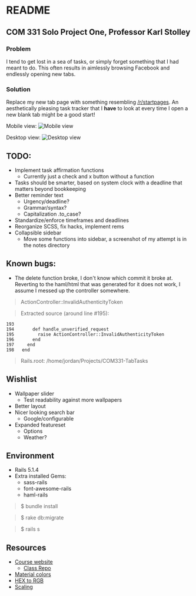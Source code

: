 # README

## COM 331 Solo Project One, Professor Karl Stolley
### Problem
I tend to get lost in a sea of tasks, or simply forget something that I had meant to do. This often results in aimlessly browsing Facebook and endlessly opening new tabs.

### Solution
Replace my new tab page with something resembling [/r/startpages](https://www.reddit.com/r/startpages). An aesthetically pleasing task tracker that I **have** to look at every time I open a new blank tab might be a good start!

Mobile view:
![Mobile view](https://raw.githubusercontent.com/jmynes/COM331-TabTasks/master/_notes/mobileview.jpeg "Mobile view")

Desktop view:
![Desktop view](https://raw.githubusercontent.com/jmynes/COM331-TabTasks/master/_notes/desktopview.jpeg "Desktop view")


## TODO:
* Implement task affirmation functions
  * Currently just a check and x button without a function
* Tasks should be smarter, based on system clock with a deadline that matters beyond bookkeeping
* Better reminder text
  * Urgency/deadline?
  * Grammar/syntax?
  * Capitalization .to_case?
* Standardize/enforce timeframes and deadlines
* Reorganize SCSS, fix hacks, implement rems
* Collapsible sidebar
  * Move some functions into sidebar, a screenshot of my attempt is in the notes directory

## Known bugs:

* The delete function broke, I don't know which commit it broke at. Reverting to the haml/html that was generated for it does not work, I assume I messed up the controller somewhere.
>ActionController::InvalidAuthenticityToken

>Extracted source (around line #195):

```
193
194       def handle_unverified_request
195         raise ActionController::InvalidAuthenticityToken
196       end
197     end
198   end
```
>Rails.root: /home/jordan/Projects/COM331-TabTasks

## Wishlist
* Wallpaper slider
  * Test readability against more wallpapers
* Better layout
* Nicer looking search bar
  * Google/configurable
* Expanded featureset
  * Options
  * Weather?


## Environment
* Rails 5.1.4
* Extra installed Gems:
  * sass-rails
  * font-awesome-rails
  * haml-rails

>$ bundle install

>$ rake db:migrate

>$ rails s


## Resources
* [Course website](https://courses.karlstolley.com/app/)
  * [Class Repo](https://github.com/app-2018/library-checkout)
* [Material colors](https://material.io/guidelines/style/color.html#color-color-palette)
* [HEX to RGB](https://www.webpagefx.com/web-design/hex-to-rgb/)
* [Scaling](http://www.modularscale.com/?1&em&1.067)